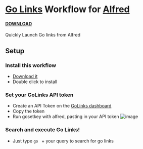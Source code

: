 [Go Links](https://app.golinks.io/) Workflow for [Alfred](http://www.alfredapp.com)
==============================
#### [DOWNLOAD](https://github.com/kswilster/go-alfred/releases/download/1.1.0/Go.Alfred.alfredworkflow)

Quickly Launch Go links from Alfred

Setup
-----
### Install this workflow
 - [Download it](https://github.com/kswilster/go-alfred/releases/download/1.1.0/Go.Alfred.alfredworkflow)
 - Double click to install

### Set your GoLinks API token
 - Create an API Token on the [GoLinks dashboard](https://app.golinks.io/settings.php#developers)
 - Copy the token
 - Run gosetkey with alfred, pasting in your API token
![image](https://user-images.githubusercontent.com/1093185/144312833-6bcb977b-f645-4561-b449-ed4c1e26f04a.png)

### Search and execute Go Links!
 - Just type `go ` + your query to search for go links 
